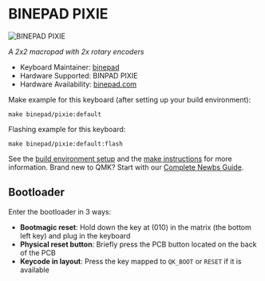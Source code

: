 # BINEPAD PIXIE

![BINEPAD PIXIE](https://i.imgur.com/OnQnkdUh.jpeg)

*A 2x2 macropad with 2x rotary encoders*

* Keyboard Maintainer: [binepad](https://github.com/binepad)
* Hardware Supported: BINPAD PIXIE
* Hardware Availability: [binepad.com](https://www.binepad.com/pixie)

Make example for this keyboard (after setting up your build environment):

    make binepad/pixie:default

Flashing example for this keyboard:

    make binepad/pixie:default:flash

See the [build environment setup](https://docs.qmk.fm/#/getting_started_build_tools) and the [make instructions](https://docs.qmk.fm/#/getting_started_make_guide) for more information. Brand new to QMK? Start with our [Complete Newbs Guide](https://docs.qmk.fm/#/newbs).

## Bootloader

Enter the bootloader in 3 ways:

* **Bootmagic reset**: Hold down the key at (010) in the matrix (the bottom left key) and plug in the keyboard
* **Physical reset button**: Briefly press the PCB button located on the back of the PCB
* **Keycode in layout**: Press the key mapped to `QK_BOOT` or `RESET` if it is available
